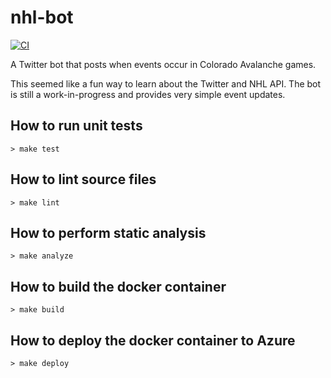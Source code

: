 # nhl-bot
[![CI](https://github.com/AdmaJonse/nhl-bot/actions/workflows/ci.yml/badge.svg?branch=main)](https://github.com/AdmaJonse/nhl-bot/actions/workflows/ci.yml)

A Twitter bot that posts when events occur in Colorado Avalanche games.

This seemed like a fun way to learn about the Twitter and NHL API. The bot is still a work-in-progress and provides very simple event updates.


## How to run unit tests

```shell
> make test
```

## How to lint source files

```shell
> make lint
```

## How to perform static analysis

```shell
> make analyze
```

## How to build the docker container

```shell
> make build
```

## How to deploy the docker container to Azure

```shell
> make deploy
```
